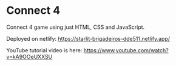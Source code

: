 # Connect 4

Connect 4 game using just HTML, CSS and JavaScript.

Deployed on netlify: https://starlit-brigadeiros-dde511.netlify.app/

YouTube tutorial video is here: https://www.youtube.com/watch?v=kA9OOeUXXSU
